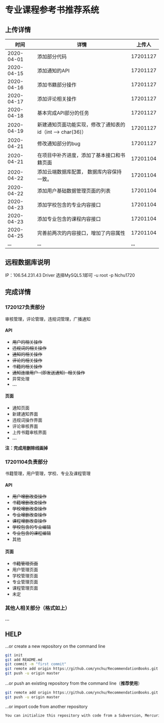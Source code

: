 # 专业课程参考书推荐系统

## 上传详情

| 时间       | 详情                                                       | 上传人   |
| ---------- | ---------------------------------------------------------- | -------- |
| 2020-04-01 | 添加部分代码                                               | 17201127 |
| 2020-04-15 | 添加通知的API                                              | 17201127 |
| 2020-04-16 | 添加书籍部分操作                                           | 17201127 |
| 2020-04-17 | 添加评论相关操作                                           | 17201127 |
| 2020-04-18 | 基本完成API部分的任务                                      | 17201127 |
| 2020-04-19 | 新建通知页面功能实现，修改了通知表的id（int --> char(36)）    | 17201127 |
| 2020-04-21 | 修改通知部分的bug                                          | 17201127 |
| 2020-04-21 | 在项目中补齐进度，添加了基本接口和书籍页面                    | 17201104 |
| 2020-04-22 | 添加云端数据库配置， 数据库内容保持一致。                     | 17201104 |
| 2020-04-22 | 添加用户基础数据管理页面的列表                              | 17201104 |
| 2020-04-23 | 添加学校包含的专业内容接口                                  | 17201104 |
| 2020-04-23 | 添加专业包含的课程内容接口                                  | 17201104 |
| 2020-04-25 | 完善前两次的内容接口，增加了内容属性                          | 17201104 |
| **...**    | **...**                                                    | **...**  |

## 远程数据库说明
IP：106.54.231.43
Driver 选择MySQL5.1即可
-u root
-p Nchu1720

## 完成详情

### 1720127负责部分

审核管理，评论管理，违规词管理，广播通知

#### API

- ~~用户的相关操作~~
- ~~违规词的相关操作~~
- ~~通知的相关操作~~
- ~~评论的相关操作~~
- ~~书籍的相关操作~~
- ~~通知连接用户（即发送通知）相关操作~~
- 异常处理
- **...**

#### 页面

- 通知页面
- 新建通知界面
- 违规词操作界面
- 评论审核界面
- 上传书籍审核界面
- **...**


**注：完成用删除线画掉**

### 17201104负责部分

书籍管理，用户管理，学校、专业及课程管理

#### API

- ~~用户增删改查操作~~
- ~~书籍增删改查操作~~
- ~~学校增删改查操作~~
- ~~专业增删改查操作~~
- ~~课程增删改查操作~~
- ~~学校包含的专业编辑~~
- ~~专业包含的课程编辑~~
- 其他

#### 页面

- ~~书籍管理页面~~
- 用户管理页面
- 学校管理页面
- 专业管理页面
- 课程管理页面
- 未定




### 其他人相关部分（格式如上）

**...**





## HELP

…or create a new repository on the command line

```bash
git init
git add README.md
git commit -m "first commit"
git remote add origin https://github.com/ynchu/RecommendationBooks.git
git push -u origin master
```

…or push an existing repository from the command line（**推荐使用**）

```bash
git remote add origin https://github.com/ynchu/RecommendationBooks.git
git push -u origin master
```

…or import code from another repository

```txt
You can initialize this repository with code from a Subversion, Mercurial, or TFS project.
```
